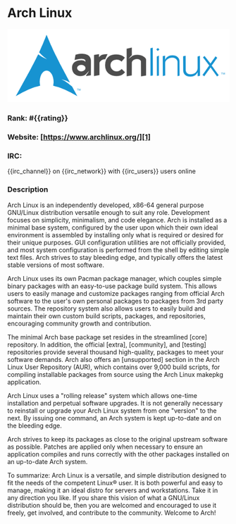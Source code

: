 Arch Linux
==========
[![Arch Linux](/images/archlinux.png)][1]

### Rank: #{{rating}}

### Website: [https://www.archlinux.org/][1]

### IRC:
{{irc_channel}} on {{irc_network}} with {{irc_users}} users online

### Description
Arch Linux is an independently developed, x86-64 general purpose GNU/Linux distribution versatile enough to suit any role. Development focuses on simplicity, minimalism, and code elegance. Arch is installed as a minimal base system, configured by the user upon which their own ideal environment is assembled by installing only what is required or desired for their unique purposes. GUI configuration utilities are not officially provided, and most system configuration is performed from the shell by editing simple text files. Arch strives to stay bleeding edge, and typically offers the latest stable versions of most software.

Arch Linux uses its own Pacman package manager, which couples simple binary packages with an easy-to-use package build system. This allows users to easily manage and customize packages ranging from official Arch software to the user's own personal packages to packages from 3rd party sources. The repository system also allows users to easily build and maintain their own custom build scripts, packages, and repositories, encouraging community growth and contribution.

The minimal Arch base package set resides in the streamlined [core] repository. In addition, the official [extra], [community], and [testing] repositories provide several thousand high-quality, packages to meet your software demands. Arch also offers an [unsupported] section in the Arch Linux User Repository (AUR), which contains over 9,000 build scripts, for compiling installable packages from source using the Arch Linux makepkg application.

Arch Linux uses a "rolling release" system which allows one-time installation and perpetual software upgrades. It is not generally necessary to reinstall or upgrade your Arch Linux system from one "version" to the next. By issuing one command, an Arch system is kept up-to-date and on the bleeding edge.

 Arch strives to keep its packages as close to the original upstream software as possible. Patches are applied only when necessary to ensure an application compiles and runs correctly with the other packages installed on an up-to-date Arch system.

To summarize: Arch Linux is a versatile, and simple distribution designed to fit the needs of the competent Linux® user. It is both powerful and easy to manage, making it an ideal distro for servers and workstations. Take it in any direction you like. If you share this vision of what a GNU/Linux distribution should be, then you are welcomed and encouraged to use it freely, get involved, and contribute to the community. Welcome to Arch! 

[1]: https://www.archlinux.org/ "Arch Linux"
